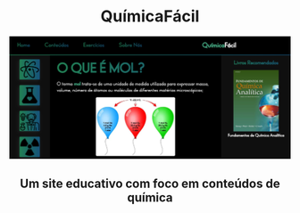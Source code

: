 <h1 align="center"> QuímicaFácil </h1>

<img src="./imgs/site.png">

<h2 align="center">Um site educativo com foco em conteúdos de química</h2>
